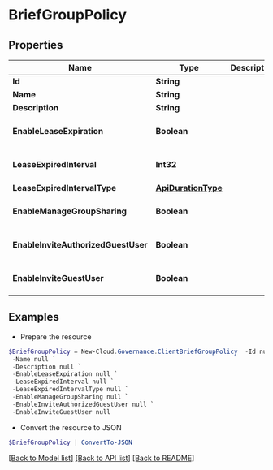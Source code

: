 # BriefGroupPolicy
## Properties

Name | Type | Description | Notes
------------ | ------------- | ------------- | -------------
**Id** | **String** |  | [optional] 
**Name** | **String** |  | [optional] 
**Description** | **String** |  | [optional] 
**EnableLeaseExpiration** | **Boolean** |  | [optional] [default to $false]
**LeaseExpiredInterval** | **Int32** |  | [optional] [default to 0]
**LeaseExpiredIntervalType** | [**ApiDurationType**](ApiDurationType.md) |  | [optional] 
**EnableManageGroupSharing** | **Boolean** |  | [optional] [default to $false]
**EnableInviteAuthorizedGuestUser** | **Boolean** |  | [optional] [default to $false]
**EnableInviteGuestUser** | **Boolean** |  | [optional] [default to $false]

## Examples

- Prepare the resource
```powershell
$BriefGroupPolicy = New-Cloud.Governance.ClientBriefGroupPolicy  -Id null `
 -Name null `
 -Description null `
 -EnableLeaseExpiration null `
 -LeaseExpiredInterval null `
 -LeaseExpiredIntervalType null `
 -EnableManageGroupSharing null `
 -EnableInviteAuthorizedGuestUser null `
 -EnableInviteGuestUser null
```

- Convert the resource to JSON
```powershell
$BriefGroupPolicy | ConvertTo-JSON
```

[[Back to Model list]](../README.md#documentation-for-models) [[Back to API list]](../README.md#documentation-for-api-endpoints) [[Back to README]](../README.md)

